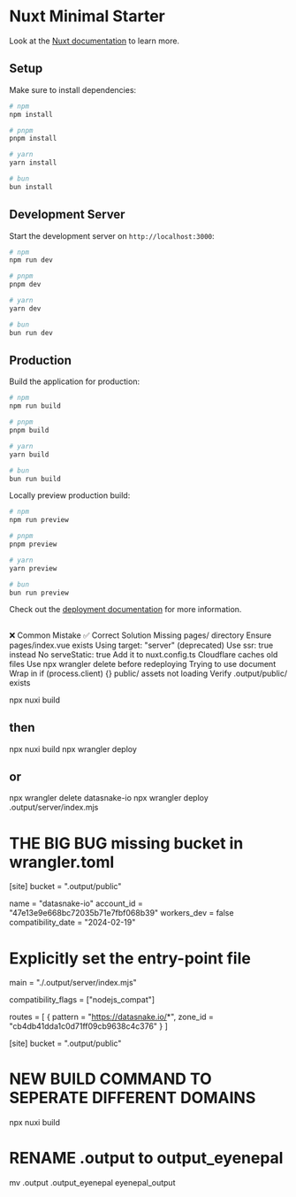 # Nuxt Minimal Starter

Look at the [Nuxt documentation](https://nuxt.com/docs/getting-started/introduction) to learn more.

## Setup

Make sure to install dependencies:

```bash
# npm
npm install

# pnpm
pnpm install

# yarn
yarn install

# bun
bun install
```

## Development Server

Start the development server on `http://localhost:3000`:

```bash
# npm
npm run dev

# pnpm
pnpm dev

# yarn
yarn dev

# bun
bun run dev
```

## Production

Build the application for production:

```bash
# npm
npm run build

# pnpm
pnpm build

# yarn
yarn build

# bun
bun run build
```

Locally preview production build:

```bash
# npm
npm run preview

# pnpm
pnpm preview

# yarn
yarn preview

# bun
bun run preview
```

Check out the [deployment documentation](https://nuxt.com/docs/getting-started/deployment) for more information.

## ######################################################################################
❌ Common Mistake	✅                         Correct Solution
Missing pages/ directory	                    Ensure pages/index.vue exists
Using target: "server" (deprecated)	            Use ssr: true instead
No serveStatic: true	                        Add it to nuxt.config.ts
Cloudflare caches old files	                    Use npx wrangler delete before redeploying
Trying to use document	                        Wrap in if (process.client) {}
public/ assets not loading	                    Verify .output/public/ exists


npx nuxi build

## then
npx nuxi build
npx wrangler deploy

## or

npx wrangler delete datasnake-io
npx wrangler deploy .output/server/index.mjs


# THE BIG BUG missing bucket in wrangler.toml
[site]
bucket = ".output/public"



name = "datasnake-io"
account_id = "47e13e9e668bc72035b71e7fbf068b39"
workers_dev = false
compatibility_date = "2024-02-19"

# Explicitly set the entry-point file
main = "./.output/server/index.mjs"

compatibility_flags = ["nodejs_compat"]

routes = [
  { pattern = "https://datasnake.io/*", zone_id = "cb4db41dda1c0d71ff09cb9638c4c376" }
]

[site]
bucket = ".output/public"

# NEW BUILD COMMAND TO SEPERATE DIFFERENT DOMAINS

npx nuxi build

# RENAME .output to output_eyenepal
mv .output .output_eyenepal eyenepal_output